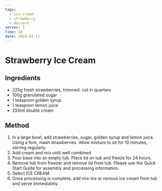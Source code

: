```yaml
---
tags:
  - ice-cream
  - strawberry
  - dessert
serves: 5
time: 10
date: 2024-03-11
---
```

# Strawberry Ice Cream

## Ingredients

- 225g fresh strawberries, trimmed. cut in quarters
- 100g granulated sugar
- 1 teaspoon golden syrup
- 1 teaspoon lemon juice
- 250ml double cream

## Method

1. In a large bowl, add strawberries, sugar, golden syrup and lemon juice. Using a fork, mash strawberries. Allow mixture to sit for 10 minutes, stirring regularly.
2. Add cream and mix until well combined
3. Pour base into an empty tub. Place lid on tub and freeze for 24 hours.
4. Remove tub from freezer and remove lid from tub. Please use the Quick Start Guide for assembly and processing information.
5. Select ICE CREAM.
6. Once processing is complete, add mix-ins or remove ice cream from tub and serve immediately.

